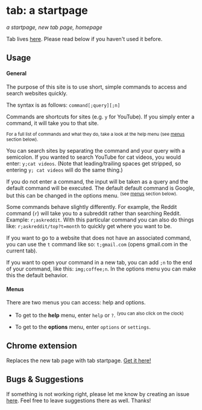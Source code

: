 # tab: a startpage
_a startpage, new tab page, homepage_

Tab lives [here](https://koryschneider.github.io/tab-a-startpage). Please read below if you haven't used it before.

## Usage

#### General
The purpose of this site is to use short, simple commands to access and search websites quickly.

The syntax is as follows: `command[;query][;n]`

Commands are shortcuts for sites (e.g. `y` for YouTube). If you simply enter a command, it will take you to that site.

<sup>For a full list of commands and what they do, take a look at the help menu (see [menus](#menus) section below).</sup>

You can search sites by separating the command and your query with a semicolon. If you wanted to search YouTube for cat videos, you would enter: `y;cat videos`. (Note that leading/trailing spaces get stripped, so entering `y; cat videos` will do the same thing.)

If you do not enter a command, the input will be taken as a query and the default command will be executed. The default default command is Google, but this can be changed in the options menu. <sup>(see [menus](#menus) section below).</sup>

Some commands behave slightly differently. For example, the Reddit command (`r`) will take you to a subreddit rather than searching Reddit. Example: `r;askreddit`. With this particular command you can also do things like: `r;askreddit/top?t=month` to quickly get where you want to be.

If you want to go to a website that does not have an associated command, you can use the `t` command like so: `t;gmail.com` (opens gmail.com in the current tab).

If you want to open your command in a new tab, you can add `;n` to the end of your command, like this: `img;coffee;n`. In the options menu you can make this the default behavior.

#### Menus
There are two menus you can access: help and options.

 - To get to the __help__ menu, enter `help` or `?`. <sup>(you can also click on the clock)</sup>

 - To get to the __options__ menu, enter `options` or `settings`.


## Chrome extension
Replaces the new tab page with tab startpage. [Get it here!](https://chrome.google.com/webstore/detail/tab-a-startpage/gedoejjmdjalipopahiffdghibcodjcj)


## Bugs & Suggestions
If something is not working right, please let me know by creating an issue
[here](https://github.com/koryschneider/tab-a-startpage/issues). Feel free to
leave suggestions there as well. Thanks!
